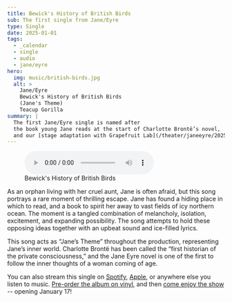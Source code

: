 ```yaml
---
title: Bewick's History of British Birds
sub: The first single from Jane/Eyre
type: Single
date: 2025-01-01
tags:
  - _calendar
  - single
  - audio
  - jane/eyre
hero:
  img: music/british-birds.jpg
  alt: >
    Jane/Eyre
    Bewick's History of British Birds
    (Jane's Theme)
    Teacup Gorilla
summary: |
  The first Jane/Eyre single is named after
  the book young Jane reads at the start of Charlotte Brontë’s novel,
  and our [stage adaptation with Grapefruit Lab](/theater/janeeyre/2025/).
---
```


<figure>
  <audio
    controls
    preload
    src="/assets/files/jane/1-british-birds.mp3"
  ></audio>
  <figcaption>Bewick's History of British Birds</figcaption>
</figure>

As an orphan living with her cruel aunt,
Jane is often afraid,
but this song portrays a rare moment of thrilling escape.
Jane has found a hiding place in which to read,
and a book to spirit her away to vast fields of icy northern ocean.
The moment is a tangled combination
of melancholy, isolation, excitement, and expanding possibility.
The song attempts to hold these opposing ideas together
with an upbeat sound and ice-filled lyrics.

This song acts as “Jane’s Theme” throughout the production,
representing Jane’s inner world.
Charlotte Brontë has been called the
“first historian of the private consciousness,”
and the Jane Eyre novel is one of the first to follow
the inner thoughts of a woman coming of age.

You can also stream this single
on [Spotify](https://open.spotify.com/album/1jqlpJwu5bAgiNpIvyvGGk?si=sIzc7kWaSm2YpaR3sFm6Hw),
[Apple](https://music.apple.com/us/album/bewicks-history-of-british-birds-janes-theme-single/1785095697),
or anywhere else you listen to music.
[Pre-order the album on vinyl](https://buy.stripe.com/dR6bKTcc13Vx3ni28e),
and then
[come enjoy the show](https://grapefruitlab.com/shows/jane-eyre-2025/) --
opening January 17!
